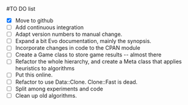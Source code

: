 #TO DO list

* [x] Move to github
* [ ] Add continuous integration
* [ ] Adapt version numbers to manual change.
* [ ] Expand a bit Evo documentation, mainly the synopsis.
* [ ] Incorporate changes in code to the CPAN module 
* [ ] Create a Game class to store game results -- almost there
* [ ] Refactor the whole hierarchy, and create a Meta class that applies
   heuristics to algorithms
* [ ] Put this online.
* [ ] Refactor to use Data::Clone. Clone::Fast is dead.
* [ ] Split among experiments and code
* [ ] Clean up old algorithms.
